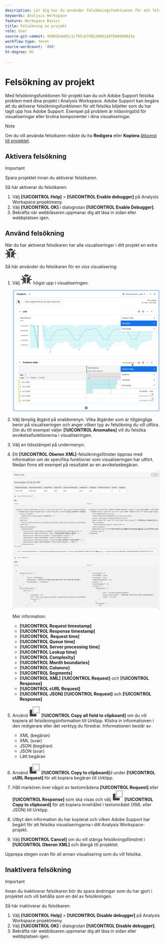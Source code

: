 ```yaml
---
description: Lär dig hur du använder felsökningsfunktionen för att felsöka problem med ditt projekt i Analysis Workspace.
keywords: Analysis Workspace
feature: Workspace Basics
title: Felsökning av projekt
role: User
source-git-commit: 4d902bab01c1c795cb7d852066128f6b9db0823a
workflow-type: tm+mt
source-wordcount: '408'
ht-degree: 0%

---
```


# Felsökning av projekt

Med felsökningsfunktionen för projekt kan du och Adobe Support felsöka problem med dina projekt i Analysis Workspace. Adobe Support kan begära att du aktiverar felsökningsfunktionen för att felsöka biljetter som du har tagit upp hos Adobe Support. Exempel på problem är inläsningstid för visualiseringar eller brutna komponenter i dina visualiseringar.

>[!NOTE]
>
>Om du vill använda felsökaren måste du ha **Redigera** eller **Kopiera** [åtkomst till projektet](https://experienceleague.adobe.com/en/docs/experience-cloud-kcs/kbarticles/ka-25744).
>


## Aktivera felsökning

>[!IMPORTANT]
>
>Spara projektet innan du aktiverar felsökaren.
>

Så här aktiverar du felsökaren:

1. Välj **[!UICONTROL Help]** > **[!UICONTROL Enable debugger]** på Analysis Workspace projektmeny.
1. Välj **[!UICONTROL OK]** i dialogrutan **[!UICONTROL Enable Debugger]**.
1. Bekräfta när webbläsaren uppmanar dig att läsa in sidan eller webbplatsen igen.


## Använd felsökning

När du har aktiverat felsökaren har alla visualiseringar i ditt projekt en extra ![felikon](/help/assets/icons/Bug.svg) .

Så här använder du felsökaren för en viss visualisering:

1. Välj ![Fel](/help/assets/icons/Bug.svg) högst upp i visualiseringen.

   ![Snabbmenyn Felsökning](assets/debugger-context-menu.png)

1. Välj lämplig åtgärd på snabbmenyn. Vilka åtgärder som är tillgängliga beror på visualiseringen och anger vilken typ av felsökning du vill utföra. Om du till exempel väljer **[!UICONTROL Anomalies]** vill du felsöka avvikelsefunktionerna i visualiseringen.
1. Välj en tidsstämpel på undermenyn.
1. Ett **[!UICONTROL Oberon XML]**-felsökningsfönster öppnas med information om de specifika funktioner som visualiseringen har utfört. Nedan finns ett exempel på resultatet av en avvikelsebegäran.

   ![Begäran om felsökning av utdata](assets/debugger-oberon.png)

   Mer information:

   * **[!UICONTROL Request timestamp]**
   * **[!UICONTROL Response timestamp]**
   * **[!UICONTROL &#x200B; Request time]**
   * **[!UICONTROL Queue time]**
   * **[!UICONTROL Server processing time]**
   * **[!UICONTROL Lookup time]**
   * **[!UICONTROL Complexity]**
   * **[!UICONTROL Month boundaries]**
   * **[!UICONTROL Columns]**
   * **[!UICONTROL Segments]**
   * **[!UICONTROL XML]** **[!UICONTROL Request]** och **[!UICONTROL Response]**
   * **[!UICONTROL cURL Request]**
   * **[!UICONTROL JSON]** **[!UICONTROL Request]** och **[!UICONTROL Response]**

1. Använd ![Kopiera](/help/assets/icons/Copy.svg) **[!UICONTROL Copy all field to clipboard]** om du vill kopiera all felsökningsinformation till Urklipp. Klistra in informationen i den redigerare eller det verktyg du föredrar. Informationen består av

   * XML (begäran)
   * XML (svar)
   * JSON (begäran)
   * JSON (svar)
   * Lätt begäran

1. Använd ![Kopiera](/help/assets/icons/Copy.svg) **[!UICONTROL Copy to clipboard]**&#x200B;d under **[!UICONTROL cURL Request]** för att kopiera begäran till Urklipp.
1. Håll markören över något av textområdena **[!UICONTROL Request]** eller **[!UICONTROL Response]** som ska visas och välj ![Kopiera](/help/assets/icons/Copy.svg) **[!UICONTROL Copy to clipboard]** för att kopiera innehållet i textområdet (XML eller JSON) till Urklipp.

1. Utbyt den information du har kopierat och vilken Adobe Support har begärt för att felsöka visualiseringarna i ditt Analysis Workspace-projekt.

1. Välj **[!UICONTROL Cancel]** om du vill stänga felsökningsfönstret i **[!UICONTROL Oberon XML]** och återgå till projektet.

Upprepa stegen ovan för all annan visualisering som du vill felsöka.

## Inaktivera felsökning

>[!IMPORTANT]
>
>Innan du inaktiverar felsökaren bör du spara ändringar som du har gjort i projektet och vill behålla som en del av felsökningen.
>

Så här inaktiverar du felsökaren:

1. Välj **[!UICONTROL Help]** > **[!UICONTROL Disable debugger]** på Analysis Workspace projektmeny.
1. Välj **[!UICONTROL OK]** i dialogrutan **[!UICONTROL Disable debugger]**.
1. Bekräfta när webbläsaren uppmanar dig att läsa in sidan eller webbplatsen igen.



